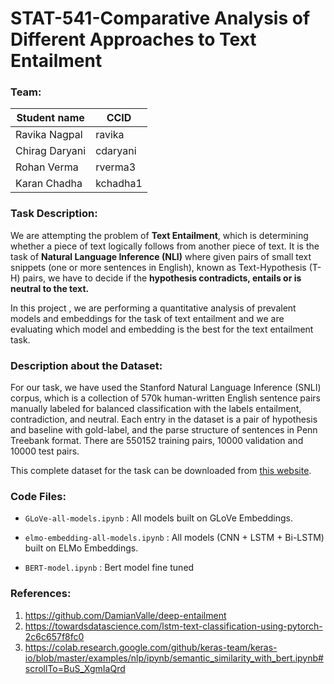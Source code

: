 # STAT-541-Comparative Analysis of Different Approaches to Text Entailment


### Team:
|Student name| CCID |
|------------|------|
| Ravika Nagpal | ravika |
|Chirag Daryani   |  cdaryani    |
| Rohan Verma  |   rverma3   |
| Karan Chadha  |kchadha1      |


### Task Description:

We are attempting the problem of **Text Entailment**, which is determining whether a piece of text logically follows from another piece of text. It is the task of **Natural Language Inference (NLI)** where given pairs of small text snippets (one or more sentences in English), known as Text-Hypothesis (T-H) pairs, we have to decide if the **hypothesis contradicts, entails or is neutral to the text.** 

In this project , we are performing a quantitative analysis of prevalent models and embeddings for the task of text entailment and we are evaluating which model and embedding is the best for the text entailment task. 

### Description about the Dataset:

For our task, we have used the Stanford Natural Language Inference (SNLI) corpus, which is a collection of 570k human-written English sentence pairs manually labeled for balanced classification with the labels entailment, contradiction, and neutral. Each entry in the dataset is a pair of hypothesis and baseline with gold-label, and the parse structure of sentences in Penn Treebank format. There are 550152 training pairs, 10000 validation and 10000 test pairs.

This complete dataset for the task can be downloaded from [this website](https://nlp.stanford.edu/projects/snli/). 



### Code Files:

* `GLoVe-all-models.ipynb` : All models built on GLoVe Embeddings.

* `elmo-embedding-all-models.ipynb` : All models (CNN + LSTM + Bi-LSTM) built on ELMo Embeddings.

* `BERT-model.ipynb` : Bert model fine tuned


### References:

1. https://github.com/DamianValle/deep-entailment
2. https://towardsdatascience.com/lstm-text-classification-using-pytorch-2c6c657f8fc0
3. https://colab.research.google.com/github/keras-team/keras-io/blob/master/examples/nlp/ipynb/semantic_similarity_with_bert.ipynb#scrollTo=BuS_XgmIaQrd
